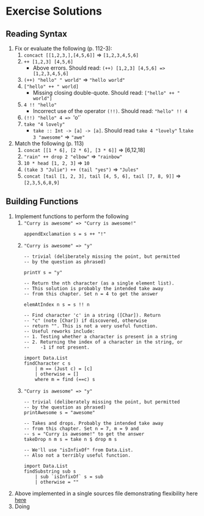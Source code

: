 # Exercise Solutions

## Reading Syntax

1. Fix or evaluate the following (p. 112-3):
    1. `concact [[1,2,3,],[4,5,6]]` => `[1,2,3,4,5,6]`
    1. `++ [1,2,3] [4,5,6]`
        * Above errors. Should read: `(++) [1,2,3] [4,5,6] => [1,2,3,4,5,6]`
    1. `(++) "hello" " world"` => `"hello world"`
    1. `["hello" ++ " world]`
        * Missing closing double-quote. Should read: `["hello" ++ " world"]`
    1. `4 !! "hello"`
        * Incorrect use of the operator `(!!)`. Should read: `"hello" !! 4`
    1. `(!!) "hello" 4 => `'o'`
    1. `take "4 lovely"`
        * `take :: Int -> [a] -> [a]`. Should read `take 4 "lovely"`
    1.`take 3 "awesome"` => `"awe"`
1. Match the following (p. 113)
    1. `concat [[1 * 6], [2 * 6], [3 * 6]]` => [6,12,18]
    1. `"rain" ++ drop 2 "elbow"` => `"rainbow"`
    1. `10 * head [1, 2, 3]` => `10`
    1. `(take 3 "Julie") ++ (tail "yes")` => `"Jules"`
    1. `concat [tail [1, 2, 3], tail [4, 5, 6], tail [7, 8, 9]]` => `[2,3,5,6,8,9]`

## Building Functions

1. Implement functions to perform the following
    1. `"Curry is awesome" => "Curry is awesome!"`
        ```
        appendExclamation s = s ++ "!"
        ```
    1. `"Curry is awesome" => "y"`
        ```
        -- trivial (deliberately missing the point, but permitted
        -- by the question as phrased)

        printY s = "y"

        -- Return the nth character (as a single element list).
        -- This solution is probably the intended take away
        -- from this chapter. Set n = 4 to get the answer

        elemAtIndex n s = s !! n

        -- Find character 'c' in a string ([Char]). Return
        -- "c" (note [Char]) if discovered, otherwise
        -- return "". This is not a very useful function.
        -- Useful reworks include:
        -- 1. Testing whether a character is present in a string
        -- 2. Returning the index of a character in the string, or
        --    -1 if not present.

        import Data.List
        findCharacter c s
            | m == (Just c) = [c]
            | otherwise = []
            where m = find (==c) s
        ```
    1. `"Curry is awesome" => "y"`
        ```
        -- trivial (deliberately missing the point, but permitted
        -- by the question as phrased)
        printAwesome s = "awesome"

        -- Takes and drops. Probably the intended take away
        -- from this chapter. Set n = 7, m = 9 and
        -- s = "Curry is awesome!" to get the answer
        takeDrop n m s = take n $ drop m s

        -- We'll use "isInfixOf" from Data.List.
        -- Also not a terribly useful function.

        import Data.List
        findSubstring sub s
            | sub `isInfixOf` s = sub
            | otherwise = ""

        ```
1. Above implemented in a single sources file demonstrating flexibility here [here](exercises_functions_02.hs)
1. Doing

